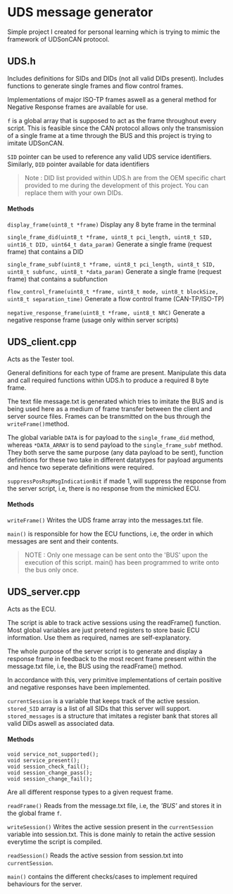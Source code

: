 # UDS message generator

Simple project I created for personal learning which is trying to mimic the framework of UDSonCAN protocol.

## UDS.h

Includes definitions for SIDs and DIDs (not all valid DIDs present).
Includes functions to generate single frames and flow control frames.

Implementations of major ISO-TP frames aswell as a general method for Negative Response frames are available for use.

`f` is a global array that is supposed to act as the frame throughout every script. This is feasible since the CAN protocol allows only the transmission of a single frame at a time through the BUS and this project is trying to imitate UDSonCAN.

`SID` pointer can be used to reference any valid UDS service identifiers.
Similarly, `DID` pointer available for data identifiers

> Note : DID list provided within UDS.h are from the OEM specific chart provided to me during the development of this project. You can replace them with your own DIDs.

#### Methods

`display_frame(uint8_t *frame)`
Display any 8 byte frame in the terminal

`single_frame_did(uint8_t *frame, uint8_t pci_length, uint8_t SID, uint16_t DID, uint64_t data_param)`
Generate a single frame (request frame) that contains a DID

`single_frame_subf(uint8_t *frame, uint8_t pci_length, uint8_t SID, uint8_t subfunc, uint8_t *data_param)`
Generate a single frame (request frame) that contains a subfunction

`flow_control_frame(uint8_t *frame, uint8_t mode, uint8_t blockSize, uint8_t separation_time)`
Generate a flow control frame (CAN-TP/ISO-TP)

`negative_response_frame(uint8_t *frame, uint8_t NRC)`
Generate a negative response frame (usage only within server scripts)

## UDS_client.cpp

Acts as the Tester tool.

General definitions for each type of frame are present.
Manipulate this data and call required functions within UDS.h to produce a required 8 byte frame.

The text file message.txt is generated which tries to imitate the BUS and is being used here as a medium of frame transfer between the client and server source files. Frames can be transmitted on the bus through the `writeFrame()`method.

The global variable `DATA` is for payload to the `single_frame_did` method, whereas `*DATA_ARRAY` is to send payload to the `single_frame_subf` method.
They both serve the same purpose (any data payload to be sent), function definitions for these two take in different datatypes for payload arguments and hence two seperate definitions were required.

`suppressPosRspMsgIndicationBit` if made 1, will suppress the response from the server script, i.e, there is no response from the mimicked ECU.

#### Methods

`writeFrame()`
Writes the UDS frame array into the messages.txt file.

`main()` is responsible for how the ECU functions, i.e, the order in which messages are sent and their contents.

> NOTE : Only one message can be sent onto the 'BUS' upon the execution of this script. main() has been programmed to write onto the bus only once.

## UDS_server.cpp

Acts as the ECU.

The script is able to track active sessions using the readFrame() function.
Most global variables are just pretend registers to store basic ECU information. Use them as required, names are self-explanatory.

The whole purpose of the server script is to generate and display a response frame in feedback to the most recent frame present within the message.txt file, i.e, the BUS using the readFrame() method.

In accordance with this, very primitive implementations of certain positive and negative responses have been implemented.

`currentSession` is a variable that keeps track of the active session.
`stored_SID` array is a list of all SIDs that this server will support.
`stored_messages` is a structure that imitates a register bank that stores all valid DIDs aswell as associated data.

#### Methods

```
void service_not_supported();
void service_present();
void session_check_fail();
void session_change_pass();
void session_change_fail();
```

Are all different response types to a given request frame.

`readFrame()`
Reads from the message.txt file, i.e, the _'BUS'_ and stores it in the global frame `f`.

`writeSession()`
Writes the active session present in the `currentSession` variable into session.txt. This is done mainly to retain the active session everytime the script is compiled.

`readSession()`
Reads the active session from session.txt into `currentSession`.

`main()` contains the different checks/cases to implement required behaviours for the server.
